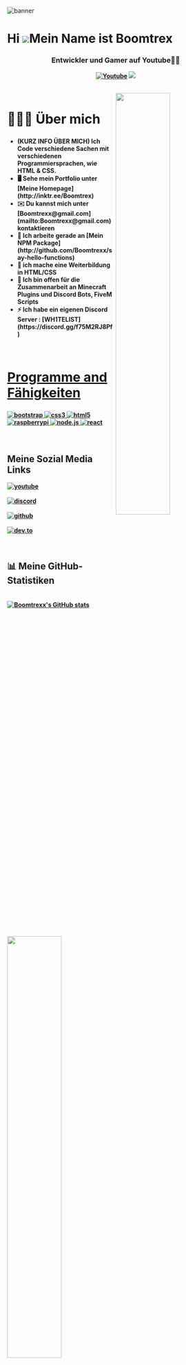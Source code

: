 ![banner](https://i.imgur.com/7g20675.png)

Hi ![](https://user-images.githubusercontent.com/18350557/176309783-0785949b-9127-417c-8b55-ab5a4333674e.gif)Mein Name ist Boomtrex
================================================================================================================================
<h3 align = "center"><strong>Entwickler und Gamer auf Youtube👩‍💻 </h3>

<p align="center">
    <a href="https://www.youtube.com/channel/UCOuMQ_z9lGpnPxiazy-lzbA?sub_confirmation=1">
      <img alt="Youtube" title="Youtube" src="https://img.shields.io/badge/-YouTube-red?style=for-the-badge&logo=youtube&logoColor=white"/></a>
  <a href="https://discord.gg/WNG2qtHKWQ" alt="Dark ✘ Galaxy, Ist ein Aktiver Community-Server, mit Tollen Giveaways, Eigene Bots & Co.">
    <img src="https://img.shields.io/discord/836621542917275668?color=7289DA&labelColor=4a64bd&logo=discord&logoColor=white&style=for-the-badge"/></a>
  </p>
</p>
<br>

<img src = "https://i.imgur.com/2P2HZm8.png" align ="right" width = 50%>
<div align = left width = 50%>
<h2 style="font-size:30px"><b> 🙋🏻‍♂️ Über mich <b></h2>
<ul>  
<li>(KURZ INFO ÜBER MICH) Ich Code verschiedene Sachen mit verschiedenen Programmiersprachen, wie HTML & CSS.
<li>🖥️  Sehe mein Portfolio unter [Meine Homepage](http://inktr.ee/Boomtrex)
<li>✉️  Du kannst mich unter [Boomtrexx@gmail.com](mailto:Boomtrexx@gmail.com) kontaktieren
<li>🚀  Ich arbeite gerade an [Mein NPM Package](http://github.com/Boomtrexx/say-hello-functions)
<li>🧠  ich mache eine Weiterbildung in HTML/CSS
<li>🤝  Ich bin offen für die Zusammenarbeit an Minecraft Plugins und Discord Bots, FiveM Scripts
<li>⚡  Ich habe ein eigenen Discord Server : [WH1TELIST](https://discord.gg/f75M2RJ8Pf)
<ul>
</div>
<br>


<h2 style="font-size:30px" align ="left" width = 100%><u>Programme and Fähigkeiten</u></h2>
<p align="left"> <a href="https://getbootstrap.com" target="_blank"> <img src="https://img.shields.io/badge/Bootstrap-563D7C?style=for-the-badge&logo=bootstrap&logoColor=white" alt="bootstrap" /> </a> <a href="https://www.w3schools.com/css/" target="_blank"> <img src="https://img.shields.io/badge/CSS3-1572B6?style=for-the-badge&logo=css3&logoColor=white"
 alt="css3"  /> </a> <a href="https://www.w3.org/html/" target="_blank"> <img src="https://img.shields.io/badge/HTML5-E34F26?style=for-the-badge&logo=html5&logoColor=white" alt="html5" /> </a> <a href="https://www.raspberrypi.com /" target="_blank"> <img src="https://img.shields.io/badge/Raspberry Pi-Fe0000?style=for-the-badge&logo=raspberrypi&logoColor=white" alt="raspberrypi" /> </a><a href="https://nodejs.org /" target="_blank"> <img src="https://img.shields.io/badge/Node JS-00ff00?style=for-the-badge&logo=node.js&logoColor=white" alt="node.js" /> </a> </a><a href="https://react.org /" target="_blank"> <img src="https://img.shields.io/badge/React-00ff00?style=for-the-badge&logo=react&logoColor=white" alt="react" /> </a>
<br>
<br>
<br>
<img src ="https://i.imgur.com/NHw4oi1.png" align = "left" width = 50%>
<div>
<h2 > Meine Sozial Media Links</h2>

[<img align="top" alt="youtube" src="https://img.shields.io/badge/Youtube-ff0000?style=for-the-badge&logo=youtube&logoColor=white" />](https://www.youtube.com/@Boomtrex)
<br>  
[<img align="top" alt="discord" src="https://img.shields.io/badge/Discord-5165f6?style=for-the-badge&logo=discord&logoColor=white" />](https://discord.gg/CjU4CrPTcf)
<br>  
[<img align="top" alt="github" src="https://img.shields.io/badge/GitHub-000000?style=for-the-badge&logo=github&logoColor=white" />](https://github.com/Boomtrexx)
<br>  
[<img align="top" alt="dev.to" src="https://img.shields.io/badge/twitch-9147ff?logo=twitch&logoColor=white&style=for-the-badge"/>](https://www.twitch.tv/boomtrex)
<br>
</div>
<br>


## 📊 Meine GitHub-Statistiken

<p align="left">
    <br/>
        <a href="http://www.github.com/Boomtrexx"><img src="https://github-readme-stats.vercel.app/api?username=Boomtrexx&show_icons=true&hide=&count_private=true&title_color=ffa500&text_color=f97316&icon_color=0891b2&bg_color=00000000&hide_border=true&show_icons=true" alt="Boomtrexx's GitHub stats" /></a>
      <a href="https://github.com/Chaitanya-Pratap-Singh/github-readme-stats"><img alt="Chaitanya-Pratap-Singh's Top Languages" src="https://github-readme-stats.vercel.app/api/top-langs/?username=Boomtrexx&langs_count=8&count_private=true&layout=compact&theme=react&hide_border=true&bg_color=0D1117" /></a>
      <br/>
  </p>
